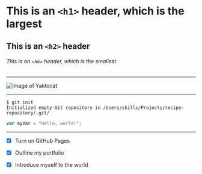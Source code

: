 # This is an `<h1>` header, which is the largest

## This is an `<h2>` header

###### This is an `<h6>` header, which is the smallest

---

![Image of Yaktocat](https://octodex.github.com/images/yaktocat.png)

---

```
$ git init
Initialized empty Git repository in /Users/skills/Projects/recipe-repository/.git/
```

``` javascript
var myVar = "Hello, world!";
```

---

- [x] Turn on GitHub Pages
- [x] Outline my portfolio
- [x] Introduce myself to the world

